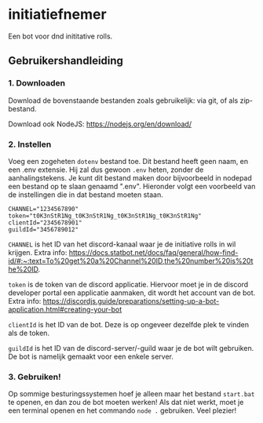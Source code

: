 # initiatiefnemer
Een bot voor dnd inititative rolls.

## Gebruikershandleiding
### 1. Downloaden
Download de bovenstaande bestanden zoals gebruikelijk: via git, of als zip-bestand.

Download ook NodeJS: https://nodejs.org/en/download/

### 2. Instellen
Voeg een zogeheten `dotenv` bestand toe. Dit bestand heeft geen naam, en een .env extensie. Hij zal dus gewoon `.env` heten, zonder de aanhalingstekens. Je kunt dit bestand maken door bijvoorbeeld in nodepad een bestand op te slaan genaamd ".env". Hieronder volgt een voorbeeld van de instellingen die in dat bestand moeten staan. 

```
CHANNEL="1234567890"
token="t0K3nStR1Ng_t0K3nStR1Ng_t0K3nStR1Ng_t0K3nStR1Ng"
clientId="2345678901"
guildId="3456789012"
```

`CHANNEL` is het ID van het discord-kanaal waar je de initiative rolls in wil krijgen. Extra info: https://docs.statbot.net/docs/faq/general/how-find-id/#:~:text=To%20get%20a%20Channel%20ID,the%20number%20is%20the%20ID.

`token` is de token van de discord applicatie. Hiervoor moet je in de discord developer portal een applicatie aanmaken, dit wordt het account van de bot. Extra info: https://discordjs.guide/preparations/setting-up-a-bot-application.html#creating-your-bot

`clientId` is het ID van de bot. Deze is op ongeveer dezelfde plek te vinden als de token.

`guildId` is het ID van de discord-server/-guild waar je de bot wilt gebruiken. De bot is namelijk gemaakt voor een enkele server.

### 3. Gebruiken!
Op sommige besturingssystemen hoef je alleen maar het bestand `start.bat` te openen, en dan zou de bot moeten werken! Als dat niet werkt, moet je een terminal openen en het commando `node .` gebruiken. Veel plezier!

